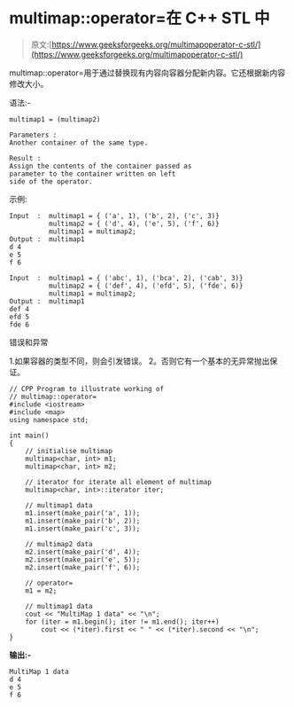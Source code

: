 # multimap::operator=在 C++ STL 中

> 原文:[https://www.geeksforgeeks.org/multimapoperator-c-stl/](https://www.geeksforgeeks.org/multimapoperator-c-stl/)

multimap::operator=用于通过替换现有内容向容器分配新内容。它还根据新内容修改大小。

语法:-

```
multimap1 = (multimap2)

Parameters :
Another container of the same type.

Result :
Assign the contents of the container passed as 
parameter to the container written on left 
side of the operator.

```

示例:

```
Input  :  multimap1 = { ('a', 1), ('b', 2), ('c', 3)}
          multimap2 = { ('d', 4), ('e', 5), ('f', 6)}
          multimap1 = multimap2;
Output :  multimap1 
d 4
e 5
f 6

Input  :  multimap1 = { ('abc', 1), ('bca', 2), ('cab', 3)}
          multimap2 = { ('def', 4), ('efd', 5), ('fde', 6)}
          multimap1 = multimap2;
Output :  multimap1 
def 4
efd 5
fde 6

```

错误和异常

1.如果容器的类型不同，则会引发错误。
2。否则它有一个基本的无异常抛出保证。

```
// CPP Program to illustrate working of
// multimap::operator= 
#include <iostream>
#include <map>
using namespace std;

int main()
{
    // initialise multimap
    multimap<char, int> m1;
    multimap<char, int> m2;

    // iterator for iterate all element of multimap
    multimap<char, int>::iterator iter;

    // multimap1 data
    m1.insert(make_pair('a', 1));
    m1.insert(make_pair('b', 2));
    m1.insert(make_pair('c', 3));

    // multimap2 data
    m2.insert(make_pair('d', 4));
    m2.insert(make_pair('e', 5));
    m2.insert(make_pair('f', 6));

    // operator=
    m1 = m2;

    // multimap1 data
    cout << "MultiMap 1 data" << "\n";
    for (iter = m1.begin(); iter != m1.end(); iter++)
        cout << (*iter).first << " " << (*iter).second << "\n";
}
```

**输出:-**

```
MultiMap 1 data
d 4
e 5
f 6

```